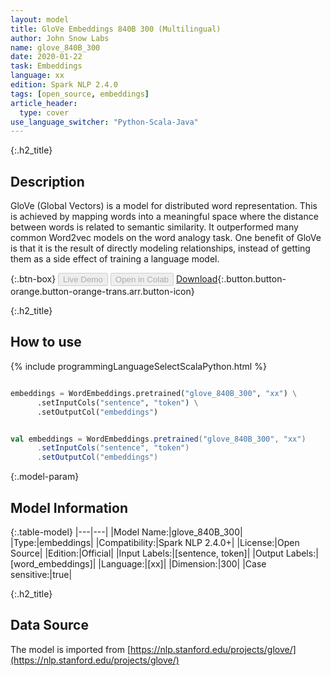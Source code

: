 ```yaml
---
layout: model
title: GloVe Embeddings 840B 300 (Multilingual)
author: John Snow Labs
name: glove_840B_300
date: 2020-01-22
task: Embeddings
language: xx
edition: Spark NLP 2.4.0
tags: [open_source, embeddings]
article_header:
  type: cover
use_language_switcher: "Python-Scala-Java"
---
```


{:.h2_title}
## Description
GloVe (Global Vectors) is a model for distributed word representation. This is achieved by mapping words into a meaningful space where the distance between words is related to semantic similarity. It outperformed many common Word2vec models on the word analogy task. One benefit of GloVe is that it is the result of directly modeling relationships, instead of getting them as a side effect of training a language model.

{:.btn-box}
<button class="button button-orange" disabled>Live Demo</button>
<button class="button button-orange" disabled>Open in Colab</button>
[Download](https://s3.amazonaws.com/auxdata.johnsnowlabs.com/public/models/glove_840B_300_xx_2.4.0_2.4_1579698926752.zip){:.button.button-orange.button-orange-trans.arr.button-icon}

{:.h2_title}
## How to use

<div class="tabs-box" markdown="1">

{% include programmingLanguageSelectScalaPython.html %}

```python

embeddings = WordEmbeddings.pretrained("glove_840B_300", "xx") \
      .setInputCols("sentence", "token") \
      .setOutputCol("embeddings")
```

```scala

val embeddings = WordEmbeddings.pretrained("glove_840B_300", "xx")
      .setInputCols("sentence", "token")
      .setOutputCol("embeddings")
```

</div>

{:.model-param}
## Model Information

{:.table-model}
|---|---|
|Model Name:|glove_840B_300|
|Type:|embeddings|
|Compatibility:|Spark NLP 2.4.0+|
|License:|Open Source|
|Edition:|Official|
|Input Labels:|[sentence, token]|
|Output Labels:|[word_embeddings]|
|Language:|[xx]|
|Dimension:|300|
|Case sensitive:|true|

{:.h2_title}
## Data Source
The model is imported from [https://nlp.stanford.edu/projects/glove/](https://nlp.stanford.edu/projects/glove/)
